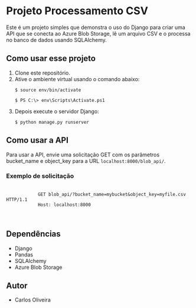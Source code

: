 <!DOCTYPE html>
<html>
<head>
	<title>README</title>
</head>
<body>
	<h1>Projeto Processamento CSV</h1>
	<p>Este é um projeto simples que demonstra o uso do Django para criar uma API que se conecta ao Azure Blob Storage, lê um arquivo CSV e o processa no banco de dados usando SQLAlchemy.</p>
	<h2>Como usar esse projeto</h2>
	<ol>
		<li>Clone este repositório.</li>
        <li>Ative o ambiente virtual usando o comando abaixo:</li>
		<pre><code>$ source env/bin/activate</code></pre>
        <pre><code>$ PS C:\> env\Scripts\Activate.ps1</code></pre>
		<li>Depois execute o servidor Django:</li>
        <pre><code>$ python manage.py runserver</code></pre>
    </ol>
	<h2>Como usar a API</h2>
	<p>Para usar a API, envie uma solicitação GET com os parâmetros bucket_name e object_key para a URL <code>localhost:8000/blob_api/</code>.</p>
	<h3>Exemplo de solicitação</h3>
	<pre>
		<code>
			GET blob_api/?bucket_name=mybucket&object_key=myfile.csv HTTP/1.1
            Host: localhost:8000
		</code>
	</pre>
	<h2>Dependências</h2>
	<ul>
		<li>Django</li>
		<li>Pandas</li>
		<li>SQLAlchemy</li>
		<li>Azure Blob Storage</li>
	</ul>
	<h2>Autor</h2>
	<ul>
		<li>Carlos Oliveira</li>
	</ul>
</body>
</html>